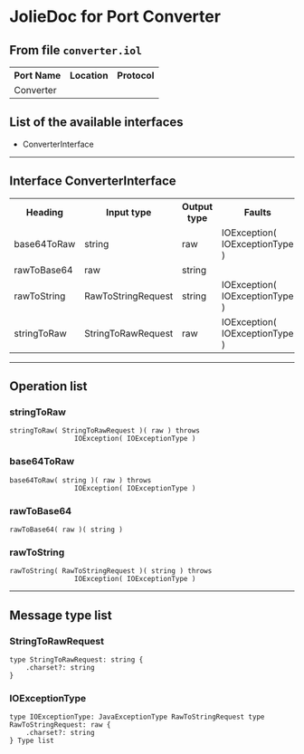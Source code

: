 # JolieDoc for Port Converter #

## From file `converter.iol` ##

<table>
 <tbody>
  <tr>
   <th>Port Name</th>
   <th>Location</th>
   <th>Protocol</th>
  </tr>
  <tr>
   <td>Converter</td>
   <td></td>
   <td></td>
  </tr>
 </tbody>
</table>

## List of the available interfaces ##

 *  ConverterInterface 

--------------------

## Interface ConverterInterface ##

<table>
 <tbody>
  <tr>
   <th>Heading</th>
   <th>Input type</th>
   <th>Output type</th>
   <th>Faults</th>
  </tr>
  <tr>
   <td><a rel="nofollow">base64ToRaw</a></td>
   <td>string<br></td>
   <td>raw<br></td>
   <td>IOException( <a rel="nofollow">IOExceptionType</a> )&nbsp;&nbsp;<br></td>
  </tr>
  <tr>
   <td><a rel="nofollow">rawToBase64</a></td>
   <td>raw<br></td>
   <td>string<br></td>
   <td></td>
  </tr>
  <tr>
   <td><a rel="nofollow">rawToString</a></td>
   <td><a rel="nofollow">RawToStringRequest</a><br></td>
   <td>string<br></td>
   <td>IOException( <a rel="nofollow">IOExceptionType</a> )&nbsp;&nbsp;<br></td>
  </tr>
  <tr>
   <td><a rel="nofollow">stringToRaw</a></td>
   <td><a rel="nofollow">StringToRawRequest</a><br></td>
   <td>raw<br></td>
   <td>IOException( <a rel="nofollow">IOExceptionType</a> )&nbsp;&nbsp;<br></td>
  </tr>
 </tbody>
</table>

--------------------

## Operation list ##

### stringToRaw ###

    stringToRaw( StringToRawRequest )( raw ) throws
    				IOException( IOExceptionType )

### base64ToRaw ###

    base64ToRaw( string )( raw ) throws
    				IOException( IOExceptionType )

### rawToBase64 ###

    rawToBase64( raw )( string )

### rawToString ###

    rawToString( RawToStringRequest )( string ) throws
    				IOException( IOExceptionType )

--------------------

## Message type list ##

### StringToRawRequest ###

    type StringToRawRequest: string { 
        .charset?: string
    }

### IOExceptionType ###

    type IOExceptionType: JavaExceptionType RawToStringRequest type RawToStringRequest: raw { 
        .charset?: string
    } Type list